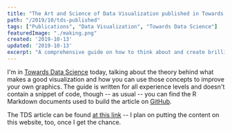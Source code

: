 ```yaml
---
title: "The Art and Science of Data Visualization published in Towards Data Science"
path: "/2019/10/tds-published"
tags: ["Publications", "Data Visualization", "Towards Data Science"]
featuredImage: "./making.png"
created: '2019-10-13'
updated: '2019-10-13'
excerpt: "A comprehensive guide on how to think about and create brilliant data visualizations."
---
```


I'm in [Towards Data Science](https://towardsdatascience.com/the-art-and-science-of-data-visualization-6f9d706d673e) today, talking about the theory behind what makes a good visualization and how you can use those concepts to improve your own graphics. The guide is written for all experience levels and doesn't contain a snippet of code, though -- as usual -- you can find the R Markdown documents used to build the article on [GitHub](https://mm218.dev/github).

The TDS article can be found [at this link](https://towardsdatascience.com/the-art-and-science-of-data-visualization-6f9d706d673e) -- I plan on putting the content on this website, too, once I get the chance.
